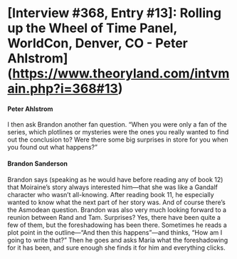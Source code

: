 # [Interview #368, Entry #13]: Rolling up the Wheel of Time Panel, WorldCon, Denver, CO - Peter Ahlstrom](https://www.theoryland.com/intvmain.php?i=368#13)

#### Peter Ahlstrom

I then ask Brandon another fan question. “When you were only a fan of the series, which plotlines or mysteries were the ones you really wanted to find out the conclusion to? Were there some big surprises in store for you when you found out what happens?”

#### Brandon Sanderson

Brandon says (speaking as he would have before reading any of book 12) that Moiraine’s story always interested him—that she was like a Gandalf character who wasn’t all-knowing. After reading book 11, he especially wanted to know what the next part of her story was. And of course there’s the Asmodean question. Brandon was also very much looking forward to a reunion between Rand and Tam. Surprises? Yes, there have been quite a few of them, but the foreshadowing has been there. Sometimes he reads a plot point in the outline—“And then this happens”—and thinks, “How am I going to write that?” Then he goes and asks Maria what the foreshadowing for it has been, and sure enough she finds it for him and everything clicks.

